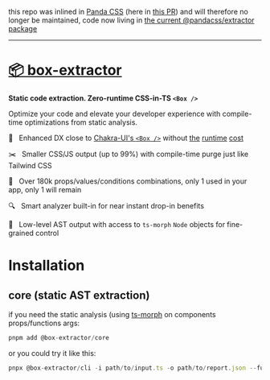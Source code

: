this repo was inlined in [Panda CSS](https://panda-css.com/) (here in [this PR](https://github.com/chakra-ui/panda/pull/387)) and will therefore no longer be maintained, code now living in [the current @pandacss/extractor package](https://github.com/chakra-ui/panda/tree/main/packages/extractor)


---

# [📦 box-extractor](https://github.com/astahmer/box-extractor/)

**Static code extraction. Zero-runtime CSS-in-TS `<Box />`**

Optimize your code and elevate your developer experience with compile-time optimizations from static analysis.

💎 &nbsp; Enhanced DX close to [Chakra-UI's `<Box />`](https://chakra-ui.com/docs/styled-system/style-props#pseudo) without [the](https://github.com/chakra-ui/chakra-ui/issues/4003) [runtime](https://github.com/chakra-ui/chakra-ui/issues/859) [cost](https://twitter.com/jaredpalmer/status/1271482711132254210?lang=en)

✂️ &nbsp; Smaller CSS/JS output (up to 99%) with compile-time purge just like Tailwind CSS

🎯 &nbsp; Over 180k props/values/conditions combinations, only 1 used in your app, only 1 will remain

🔍 &nbsp; Smart analyzer built-in for near instant drop-in benefits

💾 &nbsp; Low-level AST output with access to `ts-morph` `Node` objects for fine-grained control

# Installation

## core (static AST extraction)

if you need the static analysis (using [ts-morph](https://github.com/dsherret/ts-morph) on components props/functions args:

```ts
pnpm add @box-extractor/core
```

or you could try it like this:

```ts
pnpx @box-extractor/cli -i path/to/input.ts -o path/to/report.json --functions="css,styled" --components="div,factory.*,SomeComponent"
```
